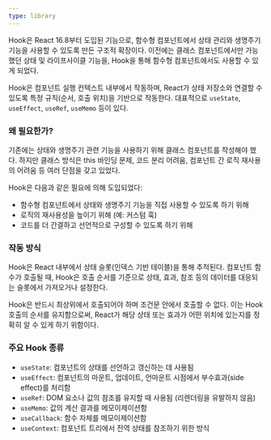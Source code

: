 ```yaml
---
type: library
---
```

Hook은 React 16.8부터 도입된 기능으로, 함수형 컴포넌트에서 상태 관리와 생명주기 기능을 사용할 수 있도록 만든 구조적 확장이다. 이전에는 클래스 컴포넌트에서만 가능했던 상태 및 라이프사이클 기능을, Hook을 통해 함수형 컴포넌트에서도 사용할 수 있게 되었다.

Hook은 컴포넌트 실행 컨텍스트 내부에서 작동하며, React가 상태 저장소와 연결할 수 있도록 특정 규칙(순서, 호출 위치)을 기반으로 작동한다. 대표적으로 `useState`, `useEffect`, `useRef`, `useMemo` 등이 있다.

### 왜 필요한가?

기존에는 상태와 생명주기 관련 기능을 사용하기 위해 클래스 컴포넌트를 작성해야 했다. 하지만 클래스 방식은 this 바인딩 문제, 코드 분리 어려움, 컴포넌트 간 로직 재사용의 어려움 등 여러 단점을 갖고 있었다.

Hook은 다음과 같은 필요에 의해 도입되었다:

- 함수형 컴포넌트에서 상태와 생명주기 기능을 직접 사용할 수 있도록 하기 위해
- 로직의 재사용성을 높이기 위해 (예: 커스텀 훅)
- 코드를 더 간결하고 선언적으로 구성할 수 있도록 하기 위해

### 작동 방식

Hook은 React 내부에서 상태 슬롯(인덱스 기반 테이블)을 통해 추적된다. 컴포넌트 함수가 호출될 때, Hook은 호출 순서를 기준으로 상태, 효과, 참조 등의 데이터를 대응되는 슬롯에서 가져오거나 설정한다.

Hook은 반드시 최상위에서 호출되어야 하며 조건문 안에서 호출할 수 없다. 이는 Hook 호출의 순서를 유지함으로써, React가 해당 상태 또는 효과가 어떤 위치에 있는지를 정확히 알 수 있게 하기 위함이다.

### 주요 Hook 종류

- `useState`: 컴포넌트의 상태를 선언하고 갱신하는 데 사용됨
- `useEffect`: 컴포넌트의 마운트, 업데이트, 언마운트 시점에서 부수효과(side effect)를 처리함
- `useRef`: DOM 요소나 값의 참조를 유지할 때 사용됨 (리렌더링을 유발하지 않음)
- `useMemo`: 값의 계산 결과를 메모이제이션함
- `useCallback`: 함수 자체를 메모이제이션함
- `useContext`: 컴포넌트 트리에서 전역 상태를 참조하기 위한 방식